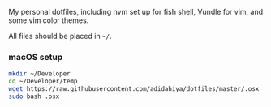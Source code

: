 My personal dotfiles, including nvm set up for fish shell, Vundle for vim, and some vim color themes.

All files should be placed in `~/`.

### macOS setup

```sh
mkdir ~/Developer
cd ~/Developer/temp
wget https://raw.githubusercontent.com/adidahiya/dotfiles/master/.osx
sudo bash .osx
```
